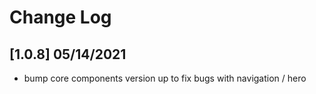 # Change Log

## [1.0.8] 05/14/2021

- bump core components version up to fix bugs with navigation / hero
